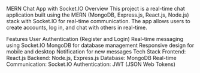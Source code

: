 MERN Chat App with Socket.IO
Overview
This project is a real-time chat application built using the MERN (MongoDB, Express.js, React.js, Node.js) stack with Socket.IO for real-time communication. The app allows users to create accounts, log in, and chat with others in real-time.

Features
User Authentication (Register and Login)
Real-time messaging using Socket.IO
MongoDB for database management
Responsive design for mobile and desktop
Notification for new messages
Tech Stack
Frontend: React.js
Backend: Node.js, Express.js
Database: MongoDB
Real-time Communication: Socket.IO
Authentication: JWT (JSON Web Tokens)
